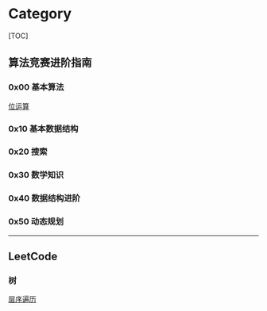 # Category

[TOC]



## 算法竞赛进阶指南

### 0x00 基本算法

[位运算](0x10基本数据结构/位运算.md) 



### 0x10 基本数据结构

### 0x20 搜索

### 0x30 数学知识

### 0x40 数据结构进阶

### 0x50 动态规划

-------

## LeetCode

### 树

[层序遍历](Leetcode/Tree/层序遍历.md)

